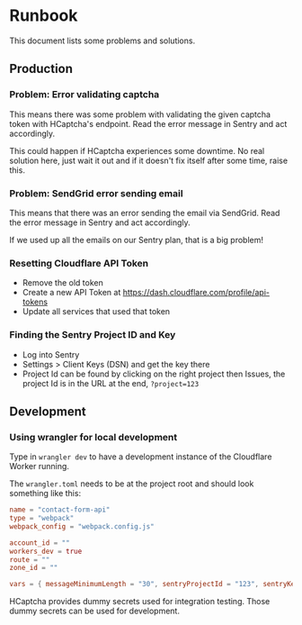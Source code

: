 # Runbook

This document lists some problems and solutions.

## Production

### Problem: Error validating captcha

This means there was some problem with validating the given captcha token with HCaptcha's endpoint. Read the error message in Sentry and act accordingly.

This could happen if HCaptcha experiences some downtime. No real solution here, just wait it out and if it doesn't fix itself after some time, raise this.

### Problem: SendGrid error sending email

This means that there was an error sending the email via SendGrid. Read the error message in Sentry and act accordingly.

If we used up all the emails on our Sentry plan, that is a big problem!

### Resetting Cloudflare API Token
- Remove the old token
- Create a new API Token at https://dash.cloudflare.com/profile/api-tokens
- Update all services that used that token

### Finding the Sentry Project ID and Key
- Log into Sentry
- Settings > Client Keys (DSN) and get the key there
- Project Id can be found by clicking on the right project then Issues, the project Id is in the URL at the end, `?project=123`

## Development

### Using wrangler for local development

Type in `wrangler dev` to have a development instance of the Cloudflare Worker running.

The `wrangler.toml` needs to be at the project root and should look something like this:

```toml
name = "contact-form-api"
type = "webpack"
webpack_config = "webpack.config.js"

account_id = ""
workers_dev = true
route = ""
zone_id = ""

vars = { messageMinimumLength = "30", sentryProjectId = "123", sentryKey = "123", version = "0.0.0", toEmail = "example@example.com", captchaVerifyUrl = "https://hcaptcha.com/siteverify", captchaSecret = "0x0000000000000000000000000000000000000000", captchaSiteKey = "10000000-ffff-ffff-ffff-000000000001", sendgridUrl = "https://api.sendgrid.com/v3/mail/send", sendgridKey = "123"}

```

HCaptcha provides dummy secrets used for integration testing. Those dummy secrets can be used for development.
